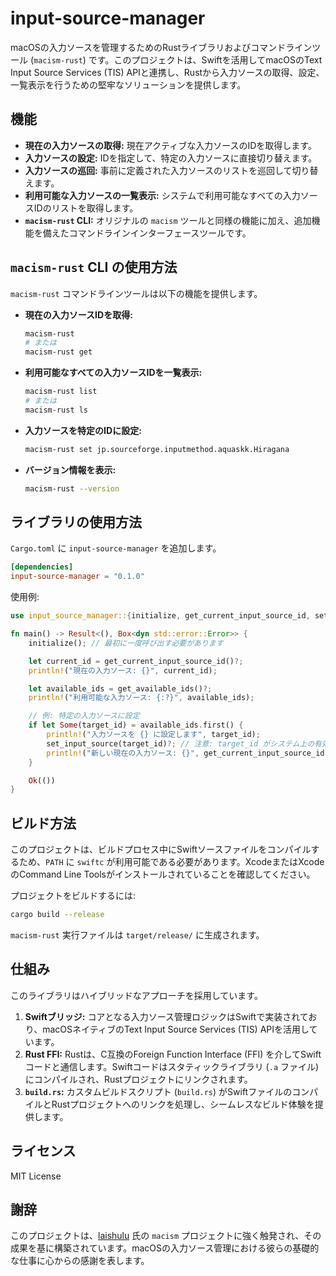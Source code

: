 # input-source-manager

macOSの入力ソースを管理するためのRustライブラリおよびコマンドラインツール (`macism-rust`) です。このプロジェクトは、Swiftを活用してmacOSのText Input Source Services (TIS) APIと連携し、Rustから入力ソースの取得、設定、一覧表示を行うための堅牢なソリューションを提供します。

## 機能

- **現在の入力ソースの取得:** 現在アクティブな入力ソースのIDを取得します。
- **入力ソースの設定:** IDを指定して、特定の入力ソースに直接切り替えます。
- **入力ソースの巡回:** 事前に定義された入力ソースのリストを巡回して切り替えます。
- **利用可能な入力ソースの一覧表示:** システムで利用可能なすべての入力ソースIDのリストを取得します。
- **`macism-rust` CLI:** オリジナルの `macism` ツールと同様の機能に加え、追加機能を備えたコマンドラインインターフェースツールです。

## `macism-rust` CLI の使用方法

`macism-rust` コマンドラインツールは以下の機能を提供します。

- **現在の入力ソースIDを取得:**
  ```bash
  macism-rust
  # または
  macism-rust get
  ```

- **利用可能なすべての入力ソースIDを一覧表示:**
  ```bash
  macism-rust list
  # または
  macism-rust ls
  ```

- **入力ソースを特定のIDに設定:**
  ```bash
  macism-rust set jp.sourceforge.inputmethod.aquaskk.Hiragana
  ```

- **バージョン情報を表示:**
  ```bash
  macism-rust --version
  ```

## ライブラリの使用方法

`Cargo.toml` に `input-source-manager` を追加します。

```toml
[dependencies]
input-source-manager = "0.1.0"
```

使用例:

```rust
use input_source_manager::{initialize, get_current_input_source_id, set_input_source, get_available_ids};

fn main() -> Result<(), Box<dyn std::error::Error>> {
    initialize(); // 最初に一度呼び出す必要があります

    let current_id = get_current_input_source_id()?;
    println!("現在の入力ソース: {}", current_id);

    let available_ids = get_available_ids()?;
    println!("利用可能な入力ソース: {:?}", available_ids);

    // 例: 特定の入力ソースに設定
    if let Some(target_id) = available_ids.first() {
        println!("入力ソースを {} に設定します", target_id);
        set_input_source(target_id)?; // 注意: target_id がシステム上の有効な入力ソースである場合にのみ機能します
        println!("新しい現在の入力ソース: {}", get_current_input_source_id()?);
    }

    Ok(())
}
```

## ビルド方法

このプロジェクトは、ビルドプロセス中にSwiftソースファイルをコンパイルするため、`PATH` に `swiftc` が利用可能である必要があります。XcodeまたはXcodeのCommand Line Toolsがインストールされていることを確認してください。

プロジェクトをビルドするには:

```bash
cargo build --release
```

`macism-rust` 実行ファイルは `target/release/` に生成されます。

## 仕組み

このライブラリはハイブリッドなアプローチを採用しています。
1.  **Swiftブリッジ:** コアとなる入力ソース管理ロジックはSwiftで実装されており、macOSネイティブのText Input Source Services (TIS) APIを活用しています。
2.  **Rust FFI:** Rustは、C互換のForeign Function Interface (FFI) を介してSwiftコードと通信します。Swiftコードはスタティックライブラリ (`.a` ファイル) にコンパイルされ、Rustプロジェクトにリンクされます。
3.  **`build.rs`:** カスタムビルドスクリプト (`build.rs`) がSwiftファイルのコンパイルとRustプロジェクトへのリンクを処理し、シームレスなビルド体験を提供します。

## ライセンス

MIT License

## 謝辞

このプロジェクトは、[laishulu](https://github.com/laishulu) 氏の `macism` プロジェクトに強く触発され、その成果を基に構築されています。macOSの入力ソース管理における彼らの基礎的な仕事に心からの感謝を表します。